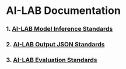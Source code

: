 # AI-LAB Documentation

### 1. [AI-LAB Model Inference Standards](https://github.com/ACRCode/AILAB_documentation/wiki/AI%E2%80%90LAB-Inference-Model-Standards)
### 2. [AI-LAB Output JSON Standards](https://github.com/ACRCode/AILAB_documentation/wiki/AI%E2%80%90LAB-Output-JSON-Standards)
### 3. [AI-LAB Evaluation Standards](https://github.com/ACRCode/AILAB_documentation/wiki/AI%E2%80%90LAB-Evaluation-Standards)
